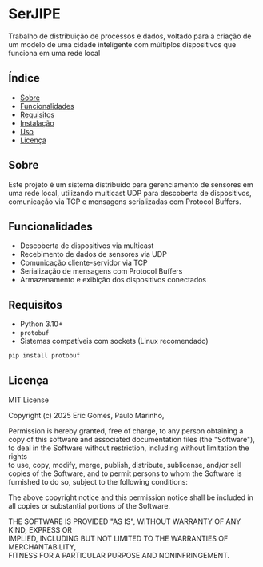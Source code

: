 # SerJIPE

Trabalho de distribuição de processos e dados, voltado para a criação de um modelo de uma cidade inteligente com múltiplos dispositivos que funciona em uma rede local

## Índice

- [Sobre](#sobre)
- [Funcionalidades](#funcionalidades)
- [Requisitos](#requisitos)
- [Instalação](#instalação)
- [Uso](#uso)
- [Licença](#licença)

## Sobre

Este projeto é um sistema distribuído para gerenciamento de sensores em uma rede local, utilizando multicast UDP para descoberta de dispositivos, comunicação via TCP e mensagens serializadas com Protocol Buffers.

## Funcionalidades

- Descoberta de dispositivos via multicast
- Recebimento de dados de sensores via UDP
- Comunicação cliente-servidor via TCP
- Serialização de mensagens com Protocol Buffers
- Armazenamento e exibição dos dispositivos conectados

## Requisitos

- Python 3.10+
- `protobuf`
- Sistemas compatíveis com sockets (Linux recomendado)

```bash
pip install protobuf
```
## Licença

MIT License

Copyright (c) 2025 Eric Gomes, Paulo Marinho, 

Permission is hereby granted, free of charge, to any person obtaining a copy
of this software and associated documentation files (the "Software"), to deal
in the Software without restriction, including without limitation the rights  
to use, copy, modify, merge, publish, distribute, sublicense, and/or sell    
copies of the Software, and to permit persons to whom the Software is        
furnished to do so, subject to the following conditions:

The above copyright notice and this permission notice shall be included in all
copies or substantial portions of the Software.

THE SOFTWARE IS PROVIDED "AS IS", WITHOUT WARRANTY OF ANY KIND, EXPRESS OR    
IMPLIED, INCLUDING BUT NOT LIMITED TO THE WARRANTIES OF MERCHANTABILITY,     
FITNESS FOR A PARTICULAR PURPOSE AND NONINFRINGEMENT.
